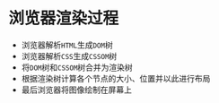 # 浏览器渲染过程

* 浏览器解析`HTML`生成`DOM`树
* 浏览器解析`CSS`生成`CSSOM`树
* 将`DOM`树和`CSSOM`树合并为渲染树
* 根据渲染树计算各个节点的大小、位置并以此进行布局
* 最后浏览器将图像绘制在屏幕上